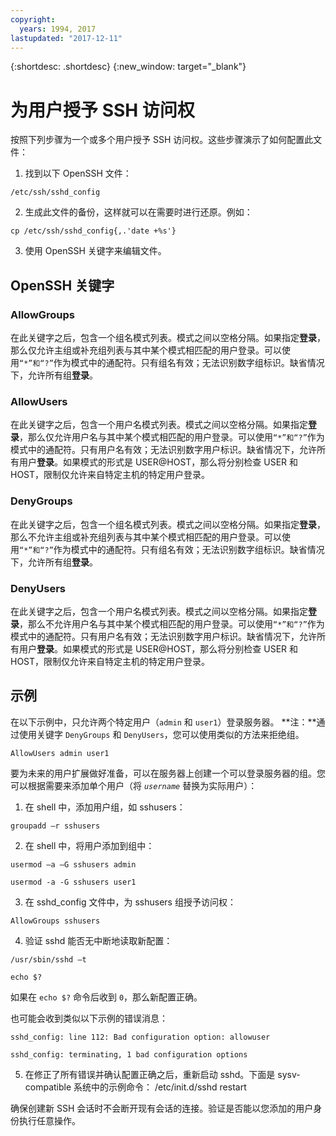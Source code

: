 ```yaml
---
copyright:
  years: 1994, 2017
lastupdated: "2017-12-11"
---
```


{:shortdesc: .shortdesc}
{:new_window: target="_blank"}

# 为用户授予 SSH 访问权 

按照下列步骤为一个或多个用户授予 SSH 访问权。这些步骤演示了如何配置此文件：

1. 找到以下 OpenSSH 文件：
```
/etc/ssh/sshd_config
```
  
2. 生成此文件的备份，这样就可以在需要时进行还原。例如：

```
cp /etc/ssh/sshd_config{,.'date +%s'}
```
  
3. 使用 OpenSSH 关键字来编辑文件。


## OpenSSH 关键字

### AllowGroups 

在此关键字之后，包含一个组名模式列表。模式之间以空格分隔。如果指定**登录**，那么仅允许主组或补充组列表与其中某个模式相匹配的用户登录。可以使用`“*”和“?”`作为模式中的通配符。只有组名有效；无法识别数字组标识。缺省情况下，允许所有组**登录**。

### AllowUsers 

在此关键字之后，包含一个用户名模式列表。模式之间以空格分隔。如果指定**登录**，那么仅允许用户名与其中某个模式相匹配的用户登录。可以使用`“*”和“?”`作为模式中的通配符。只有用户名有效；无法识别数字用户标识。缺省情况下，允许所有用户**登录**。如果模式的形式是 USER@HOST，那么将分别检查 USER 和 HOST，限制仅允许来自特定主机的特定用户登录。

### DenyGroups 

在此关键字之后，包含一个组名模式列表。模式之间以空格分隔。如果指定**登录**，那么不允许主组或补充组列表与其中某个模式相匹配的用户登录。可以使用`“*”和“?”`作为模式中的通配符。只有组名有效；无法识别数字组标识。缺省情况下，允许所有组**登录**。

### DenyUsers 

在此关键字之后，包含一个用户名模式列表。模式之间以空格分隔。如果指定**登录**，那么不允许用户名与其中某个模式相匹配的用户登录。可以使用`“*”和“?”`作为模式中的通配符。只有用户名有效；无法识别数字用户标识。缺省情况下，允许所有用户**登录**。如果模式的形式是 USER@HOST，那么将分别检查 USER 和 HOST，限制仅允许来自特定主机的特定用户登录。

## 示例

在以下示例中，只允许两个特定用户（`admin` 和 `user1`）登录服务器。
**注：**通过使用关键字 `DenyGroups` 和 `DenyUsers`，您可以使用类似的方法来拒绝组。
```
AllowUsers admin user1
```

要为未来的用户扩展做好准备，可以在服务器上创建一个可以登录服务器的组。您可以根据需要来添加单个用户（将 *`username`* 替换为实际用户）：

1. 在 shell 中，添加用户组，如 sshusers：
```
groupadd –r sshusers
```

2. 在 shell 中，将用户添加到组中：
```
usermod –a –G sshusers admin
```
```
usermod -a -G sshusers user1
```

3. 在 sshd_config 文件中，为 sshusers 组授予访问权：
```
AllowGroups sshusers
```

4. 验证 sshd 能否无中断地读取新配置：
```
/usr/sbin/sshd –t
```

```
echo $?
```

  如果在 `echo $?` 命令后收到 `0`，那么新配置正确。

  也可能会收到类似以下示例的错误消息：
```
sshd_config: line 112: Bad configuration option: allowuser
```

```
sshd_config: terminating, 1 bad configuration options
```

5. 在修正了所有错误并确认配置正确之后，重新启动 sshd。下面是 sysv-compatible 系统中的示例命令：
  /etc/init.d/sshd restart

确保创建新 SSH 会话时不会断开现有会话的连接。验证是否能以您添加的用户身份执行任意操作。
